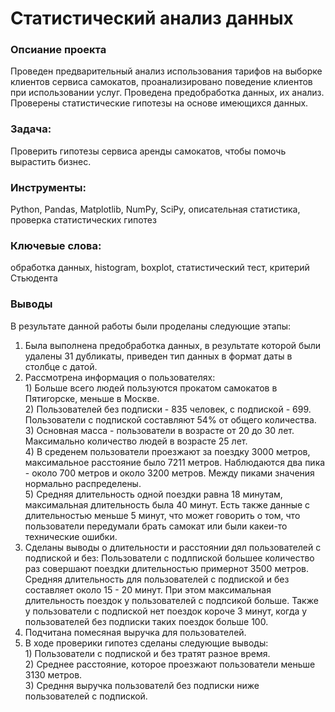 # Статистический анализ данных
### Опсиание проекта 
Проведен предварительный анализ использования тарифов на выборке клиентов сервиса самокатов, проанализировано поведение клиентов при использовании услуг. Проведена предобработка данных, их анализ. Проверены статистические гипотезы на основе имеющихся данных.

### Задача: 
Проверить гипотезы сервиса аренды самокатов, чтобы помочь вырастить бизнес.

### Инструменты: 
Python, Pandas, Matplotlib, NumPy, SciPy, описательная статистика, проверка статистических гипотез

### Ключевые слова: 
обработка данных, histogram, boxplot, статистический тест, критерий Стьюдента

### Выводы
В результате данной работы были проделаны следующие этапы:
1. Была выполнена предобработка данных, в результате которой были удалены 31 дубликаты, приведен тип данных в формат даты в столбце с датой.
2. Рассмотрена информация о пользователях:
<br> 1) Больше всего людей пользуются прокатом самокатов в Пятигорске, меньше в Москве.
<br>2) Пользователей без подписки - 835 человек, с подпиской - 699. Пользователи с подпиской составляют 54% от общего количества.
<br>3) Основная масса - пользователи в возрасте от 20 до 30 лет. Максимально количество людей в возрасте 25 лет.
<br>4) В среденем пользователи проезжают за поездку 3000 метров, максимальное расстояние было 7211 метров. Наблюдаются два пика - около 700 метров и  около 3200 метров. Между пиками значения нормально распределены.
<br>5) Средняя длительность одной поездки равна 18 минутам, максимальная длительность была 40 минут. Есть также данные с длительностью меньше 5 минут, что может говорить о том, что пользователи передумали брать самокат или были какеи-то технические ошибки.
3. Сделаны выводы о длительности и расстоянии дял пользователей с подпиской и без:
Пользователи с подлпиской большее количество раз совершают поездки длительностью примернот 3500 метров. 
Средняя длительность для пользователей с подпиской и без составляет около 15 - 20 минут. При этом максимальная длительность поездок у пользователей с подпсикой больше. Также у пользователи с подпиской нет поездок короче 3 минут, когда у пользователей без подписки таких поездок больше 100.
4. Подчитана помесяная выручка для пользователей.
5. В ходе проверики гипотез сделаны следующие выводы:
<br>1) Пользователи с подпиской и без тратят разное время.
<br> 2) Cреднее расстояние, которое проезжают пользователи меньше 3130 метров.
<br> 3) Средння выручка пользователй без подписки ниже пользователей с подпиской.
